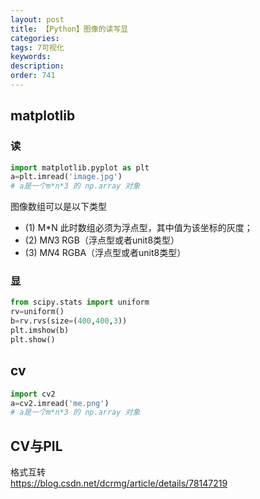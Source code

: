 ```yaml
---
layout: post
title: 【Python】图像的读写显
categories:
tags: 7可视化
keywords:
description:
order: 741
---
```


## matplotlib
### 读
```py
import matplotlib.pyplot as plt
a=plt.imread('image.jpg')
# a是一个m*n*3 的 np.array 对象
```

图像数组可以是以下类型
- (1) M*N      此时数组必须为浮点型，其中值为该坐标的灰度；
- (2) M*N*3  RGB（浮点型或者unit8类型）
- (3) M*N*4  RGBA（浮点型或者unit8类型）


### 显

```py
from scipy.stats import uniform
rv=uniform()
b=rv.rvs(size=(400,400,3))
plt.imshow(b)
plt.show()
```

## cv
```py
import cv2
a=cv2.imread('me.png')
# a是一个m*n*3 的 np.array 对象
```


## CV与PIL
格式互转  
https://blog.csdn.net/dcrmg/article/details/78147219
